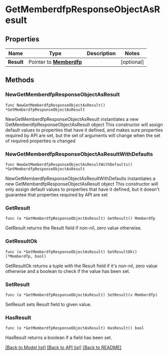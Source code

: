 # GetMemberdfpResponseObjectAsResult

## Properties

Name | Type | Description | Notes
------------ | ------------- | ------------- | -------------
**Result** | Pointer to [**Memberdfp**](Memberdfp.md) |  | [optional] 

## Methods

### NewGetMemberdfpResponseObjectAsResult

`func NewGetMemberdfpResponseObjectAsResult() *GetMemberdfpResponseObjectAsResult`

NewGetMemberdfpResponseObjectAsResult instantiates a new GetMemberdfpResponseObjectAsResult object
This constructor will assign default values to properties that have it defined,
and makes sure properties required by API are set, but the set of arguments
will change when the set of required properties is changed

### NewGetMemberdfpResponseObjectAsResultWithDefaults

`func NewGetMemberdfpResponseObjectAsResultWithDefaults() *GetMemberdfpResponseObjectAsResult`

NewGetMemberdfpResponseObjectAsResultWithDefaults instantiates a new GetMemberdfpResponseObjectAsResult object
This constructor will only assign default values to properties that have it defined,
but it doesn't guarantee that properties required by API are set

### GetResult

`func (o *GetMemberdfpResponseObjectAsResult) GetResult() Memberdfp`

GetResult returns the Result field if non-nil, zero value otherwise.

### GetResultOk

`func (o *GetMemberdfpResponseObjectAsResult) GetResultOk() (*Memberdfp, bool)`

GetResultOk returns a tuple with the Result field if it's non-nil, zero value otherwise
and a boolean to check if the value has been set.

### SetResult

`func (o *GetMemberdfpResponseObjectAsResult) SetResult(v Memberdfp)`

SetResult sets Result field to given value.

### HasResult

`func (o *GetMemberdfpResponseObjectAsResult) HasResult() bool`

HasResult returns a boolean if a field has been set.


[[Back to Model list]](../README.md#documentation-for-models) [[Back to API list]](../README.md#documentation-for-api-endpoints) [[Back to README]](../README.md)


